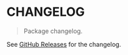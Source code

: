 # CHANGELOG

> Package changelog.

See [GitHub Releases](https://github.com/stdlib-js/stats-base-dists-truncated-normal-pdf/releases) for the changelog.